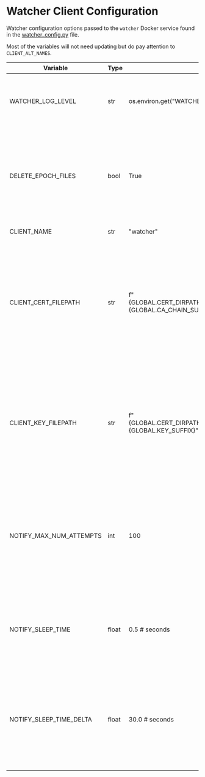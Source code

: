# Watcher Client Configuration

Watcher configuration options passed to the `watcher` Docker service found in the [watcher_config.py](../common/watcher_config.py) file.

Most of the variables will not need updating but do pay attention to `CLIENT_ALT_NAMES`.

| Variable | Type | Set Value | Description |
| --- | --- | --- | --- |
| WATCHER_LOG_LEVEL | str | os.environ.get("WATCHER_LOG_LEVEL", str(logging.info)) | Watcher client log-level pulled from the environment; set by the log.env file |
| DELETE_EPOCH_FILES | bool | True | Toggle to delete qcrypto final epoch files upon ingestion into Vault; note if False then it is possible reingest keys causing synch issues |
| CLIENT_NAME | str | "watcher" | Docker service name |
| CLIENT_CERT_FILEPATH | str | f"{GLOBAL.CERT_DIRPATH}/{CLIENT_NAME}/{CLIENT_NAME}{GLOBAL.CA_CHAIN_SUFFIX}" | In-container file path for Watcher client certificate chain file to communicate with the local Vault instance; must match docker-compose yaml file volume locations |
| CLIENT_KEY_FILEPATH | str | f"{GLOBAL.CERT_DIRPATH}/{CLIENT_NAME}/{CLIENT_NAME}{GLOBAL.KEY_SUFFIX}" | In-container file path for Watcher client private key file to communicate with the local Vault instance; must match docker-compose yaml file volume locations |
| NOTIFY_MAX_NUM_ATTEMPTS | int | 100 | Number of attempts to look for a notification FIFO pipe before stopping; in normal operations, this should appear quickly due to notifier service |
| NOTIFY_SLEEP_TIME | float | 0.5  # seconds | Once notify FIFO pipe exists, this is the amount of time to sleep in between checking the FIFO pipe for new data |
| NOTIFY_SLEEP_TIME_DELTA | float | 30.0  # seconds | If notification FIFO pipe is open and we're waiting for data; this is the amount of time notification messages on how long it has been since data has arrived |
